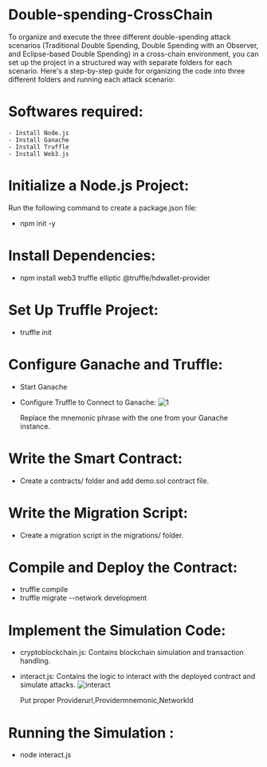 # Double-spending-CrossChain
To organize and execute the three different double-spending attack scenarios (Traditional Double Spending, Double Spending with an Observer, and Eclipse-based Double Spending) in a cross-chain environment, you can set up the project in a structured way with separate folders for each scenario. Here's a step-by-step guide for organizing the code into three different folders and running each attack scenario: 


# Softwares required:
    - Install Node.js 
    - Install Ganache
    - Install Truffle
    - Install Web3.js
# Initialize a Node.js Project:
 Run the following command to create a package.json file:
   - npm init -y
# Install Dependencies:
   - npm install web3 truffle elliptic @truffle/hdwallet-provider
# Set Up Truffle Project:
   - truffle init
# Configure Ganache and Truffle:
  - Start Ganache
  - Configure Truffle to Connect to Ganache:
    ![1](https://github.com/user-attachments/assets/033cbbe8-196b-4b6d-8118-37bcadb4bc9f)
    
    Replace the mnemonic phrase with the one from your Ganache instance.
# Write the Smart Contract:
 - Create a contracts/ folder and add  demo.sol contract file.
# Write the Migration Script:
  - Create a migration script in the migrations/ folder.
# Compile and Deploy the Contract:
  - truffle compile
  - truffle migrate --network development
# Implement the Simulation Code:
 - cryptoblockchain.js: Contains blockchain simulation and transaction handling.
 - interact.js: Contains the logic to interact with the deployed contract and simulate attacks.
   ![interact](https://github.com/user-attachments/assets/8cf47204-a955-4531-8069-784ca50b6802)
   
   Put proper Providerurl,Providermnemonic,NetworkId
# Running the Simulation :
 - node  interact.js
